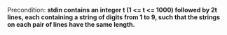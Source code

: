 Precondition: **stdin contains an integer t (1 <= t <= 1000) followed by 2t lines, each containing a string of digits from 1 to 9, such that the strings on each pair of lines have the same length.**